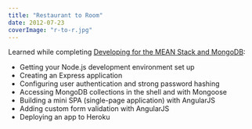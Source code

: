 ```yaml
---
title: "Restaurant to Room"
date: 2012-07-23
coverImage: "r-to-r.jpg"
---
```


Learned while completing [Developing for the MEAN Stack and MongoDB](http://www.lynda.com/Express.js-tutorials/Developing-MEAN-Stack-MongoDB/191940-2.html):

- Getting your Node.js development environment set up
- Creating an Express application
- Configuring user authentication and strong password hashing
- Accessing MongoDB collections in the shell and with Mongoose
- Building a mini SPA (single-page application) with AngularJS
- Adding custom form validation with AngularJS
- Deploying an app to Heroku
